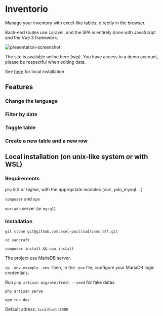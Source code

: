 # Inventorio

Manage your inventory with excel-like tables, directly in the browser.

Back-end routes use Laravel, and the SPA is entirely done with JavaScript and the Vue 3 framework.

![presentation-screenshot](https://github.com/axel-paillaud/vancraft/assets/85078268/cae0c9c4-6635-4131-ade3-adf57c230859)

The site is available online here (wip). You have access to a demo account, please be respectful when editing data.

See [here](#installation) for local installation

## Features

### Change the language

### Filter by date

### Toggle table

### Create a new table and a new row

## <a name="installation"></a>Local installation (on unix-like system or with WSL)

### Requirements

`php` 8.2 or higher, with the appropriate modules (curl, pdo_mysql ...)

`composer` and `npm`

`mariadb` server (or `mysql`)

### Installation

`git clone git@github.com:axel-paillaud/vancraft.git`

`cd vancraft`

`composer install && npm install`

The project use MariaDB server.

`cp .env.example .env` Then, in the `.env` file, configure your MariaDB login credentials.

Run `php artisan migrate:fresh --seed` for fake datas.

`php artisan serve` 

`npm run dev`

Default adress: `localhost:8000`
